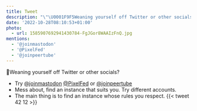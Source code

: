 ```yaml
---
title: Tweet
description: "\"\U0001F9F5Weaning yourself off Twitter or other socials?\n* Try @joinmastodon @PixelFed or @joinpeertube\n* Mess about, find an instance that suits you. Try different accounts.\n* The main thing is to find an instance whose rules you respect. \""
date: '2022-10-28T08:10:53+01:00'
photo:
  - url: 1585907692941430784-FgJGor8WAAIzFnQ.jpg
mentions:
  - '@joinmastodon'
  - '@PixelFed'
  - '@joinpeertube'
---
```

🧵Weaning yourself off Twitter or other socials?
* Try [@joinmastodon](https://twitter.com/@joinmastodon) [@PixelFed](https://twitter.com/@PixelFed) or [@joinpeertube](https://twitter.com/@joinpeertube)
* Mess about, find an instance that suits you. Try different accounts.
* The main thing is to find an instance whose rules you respect. 
      {{< tweet 42 12 >}}
    
